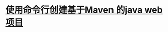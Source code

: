 


# [使用命令行创建基于Maven 的java web 项目](https://www.mkyong.com/maven/how-to-create-a-web-application-project-with-maven/)